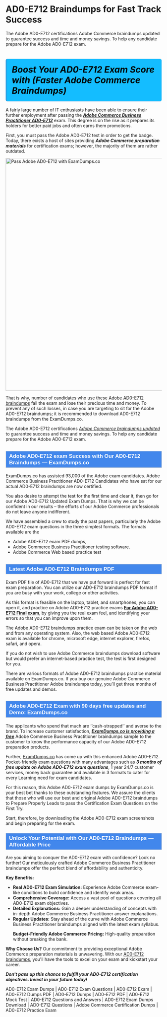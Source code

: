 # AD0-E712 Braindumps for Fast Track Success
The Adobe AD0-E712 certifications Adobe Commerce braindumps updated to guarantee success and time and money savings. To help any candidate prepare for the Adobe AD0-E712 exam.
  <h1><strong><span style="display: block; color: #000000; background: #14BDFF; border: 0.5px solid #AED6F1; border-left: 3px solid #3498DB; padding: .6em; border-radius: 6px;">             <em>Boost Your AD0-E712 Exam Score with (Faster Adobe Commerce Braindumps)</em>             </span></strong></h1>            <p>A fairly large number of IT enthusiasts have been able to ensure their further employment after passing the <strong><u><i>Adobe Commerce Business Practitioner AD0-E712</i></u></strong> exam. This degree is on the rise as it prepares its holders for better paid jobs and often earns them promotions. </p>            <p>First, you must pass the Adobe AD0-E712 test in order to get the badge. Today, there exists a host of sites providing <strong><i>Adobe Commerce preparation materials</i></strong> for certification exams; however, the majority of them are rather outdated. </p>                       <p><a href="https://www.examdumps.co/"><img src="https://www.examdumps.co//images/banners/big-sale-20-percent-discount-offer-examdumps.jpg" class="postImage" alt="Pass Adobe AD0-E712 with ExamDumps.co" width="750"></a></p>                        <p>That is why, number of candidates who use these <a href="https://www.examdumps.co/ad0-e712-exam-dumps.html">Adobe AD0-E712 braindumps</a> fail the exam and lose their precious time and money. To prevent any of such losses, in case you are targeting to sit for the Adobe AD0-E712 braindumps; it is recommended to download AD0-E712 braindumps from the ExamDumps.co. </p>            <p>The Adobe AD0-E712 certifications <u><i>Adobe Commerce braindumps updated</i></u> to guarantee success and time and money savings. To help any candidate prepare for the Adobe AD0-E712 exam.</p>                        <h2 style="background: #4287ec; border: 1px solid #cccccc; padding: 5px 10px;">                <span style="color: #ffffff;">                    <span style="font-size: 11pt;">                        <span style="line-height: normal;">                            <span style="font-family: Calibri,sans-serif;">                                <strong>                                    <span style="font-size: 13.0pt;">Adobe AD0-E712 exam Success with Our AD0-E712 Braindumps — ExamDumps.co</span>                                </strong>                            </span>                        </span>                    </span>                </span>            </h2>            <p>ExamDumps.co has assisted 93,000 of the Adobe exam candidates. Adobe Commerce Business Practitioner AD0-E712 Candidates who have sat for our actual AD0-E712 braindumps are now certified. </p>            <p>You also desire to attempt the test for the first time and clear it, then go for our Adobe AD0-E712 Updated Exam Dumps. That is why we can be confident in our results – the efforts of our Adobe Commerce professionals do not leave anyone indifferent. </p>            <p>We have assembled a crew to study the past papers, particularly the Adobe AD0-E712 exam questions in the three simplest formats. The formats available are the </p>            <ul>                <li>Adobe AD0-E712 exam PDF dumps,</li>                <li>Adobe Commerce Business Practitioner testing software.</li>                <li>Adobe Commerce Web based practice test</li>            </ul>                        <h2 style="background: #4287ec; border: 1px solid #cccccc; padding: 5px 10px;">                <span style="color: #ffffff;">                    <span style="font-size: 11pt;">                        <span style="line-height: normal;">                            <span style="font-family: Calibri,sans-serif;">                                <strong>                                    <span style="font-size: 13.0pt;">Latest Adobe AD0-E712 Braindumps PDF</span>                                </strong>                            </span>                        </span>                    </span>                </span>            </h2>            <p>Exam PDF file of AD0-E712 that we have put forward is perfect for fast exam preparation. You can utilize our AD0-E712 braindumps PDF format if you are busy with your work, college or other activities. </p>            <p>As this format is feasible on the laptop, tablet, and smartphones, you can open it, and practice on Adobe AD0-E712 practice exams <strong><u>For Adobe AD0-E712 Final exam</u></strong>, by giving you the real exam feel, and identifying your errors so that you can improve upon them. </p>            <p>The Adobe AD0-E712 braindumps practice exam can be taken on the web and from any operating system. Also, the web based Adobe AD0-E712 exam is available for chrome, microsoft edge, internet explorer, firefox, safari, and opera. </p>            <p>If you do not wish to use Adobe Commerce braindumps download software but would prefer an internet-based practice test, the test is first designed for you. </p>            <p>There are various formats of Adobe AD0-E712 braindumps practice material available on ExamDumps.co. If you buy our genuine Adobe Commerce Business Practitioner Adobe braindumps today, you’ll get three months of free updates and demos. </p>                        <h2 style="background: #4287ec; border: 1px solid #cccccc; padding: 5px 10px;">                <span style="color: #ffffff;"><span style="font-size: 11pt;">                    <span style="line-height: normal;">                        <span style="font-family: Calibri,sans-serif;">                            <strong>                                <span style="font-size: 13.0pt;">Adobe AD0-E712 Exam with 90 days free updates and Demo: ExamDumps.co</span>                            </strong>                        </span>                    </span></span>                </span>            </h2>            <p>The applicants who spend that much are ‘’cash-strapped’’ and averse to the brand. To increase customer satisfaction, <strong><u><i>ExamDumps.co is providing a free</i></u></strong> Adobe Commerce Business Practitioner braindumps sample to the customer to know the performance capacity of our Adobe AD0-E712 preparation products.</p>            <p>Further, <a href="https://www.examdumps.co/">ExamDumps.co</a> has come up with this enhanced Adobe AD0-E712. Pocket-friendly exam questions with many advantages such as <strong><i>3 months of free update on Adobe AD0-E712 exam questions</i></strong>, 1 year 24/7 customer services, money back guarantee and available in 3 formats to cater for every Learning need for exam candidates. </p>            <p>For this reason, this Adobe AD0-E712 exam dumps by ExamDumps.co is your best bet thanks to these outstanding features. We assure the clients that those who will use our best and original Adobe AD0-E712 braindumps to Prepare Properly Leads to pass the Certification Exam Questions on the First Try. </p>            <p>Start, therefore, by downloading the Adobe AD0-E712 exam screenshots and begin preparing for the exam.</p>                        <h3 style="background: #4287ec; border: 1px solid #cccccc; padding: 5px 10px;">                <span style="color: #ffffff;">                    <span style="font-size: 11pt;">                        <span style="line-height: normal;">                            <span style="font-family: Calibri,sans-serif;">                                <strong>                                    <span style="font-size: 13.0pt;">Unlock Your Potential with Our AD0-E712 Braindumps — Affordable Price</span>                                </strong>                            </span>                        </span>                    </span>                </span>            </h3>                        <p>Are you aiming to conquer the AD0-E712 exam with confidence? Look no further! Our meticulously crafted Adobe Commerce Business Practitioner braindumps offer the perfect blend of affordability and authenticity.</p>            <p><strong>Key Benefits:</strong></p>            <ul>                <li><strong>Real AD0-E712 Exam Simulation:</strong> Experience Adobe Commerce exam-like conditions to build confidence and identify weak areas.</li>                <li><strong>Comprehensive Coverage:</strong> Access a vast pool of questions covering all AD0-E712 exam objectives.</li>                <li><strong>Detailed Explanations:</strong> Gain a deeper understanding of concepts with in-depth Adobe Commerce Business Practitioner answer explanations.</li>                <li><strong>Regular Updates:</strong> Stay ahead of the curve with Adobe Commerce Business Practitioner braindumps aligned with the latest exam syllabus.</li>                <p><strong>Budget-Friendly Adobe Commerce Pricing:</strong> High-quality preparation without breaking the bank.</p>            </ul>            <p><strong>Why Choose Us?</strong> Our commitment to providing exceptional Adobe Commerce preparation materials is unwavering. With our <a href="https://www.getbraindumps.com/">AD0-E712 braindumps</a>, you'll have the tools to excel on your exam and kickstart your career.</p>            <p><strong><i>Don't pass up this chance to fulfill your AD0-E712 certification objectives. Invest in your future today!</i></strong></p>         
  AD0-E712 Exam Dumps | AD0-E712 Exam Questions | AD0-E712 Exam | AD0-E712 Dumps PDF | AD0-E712 Dumps | AD0-E712 PDF | AD0-E712 Mock Test | AD0-E712 Questions and Answers | AD0-E712 Exam Dumps Download | AD0-E712 Questions | Adobe Commerce Certification Dumps | AD0-E712 Practice Exam

